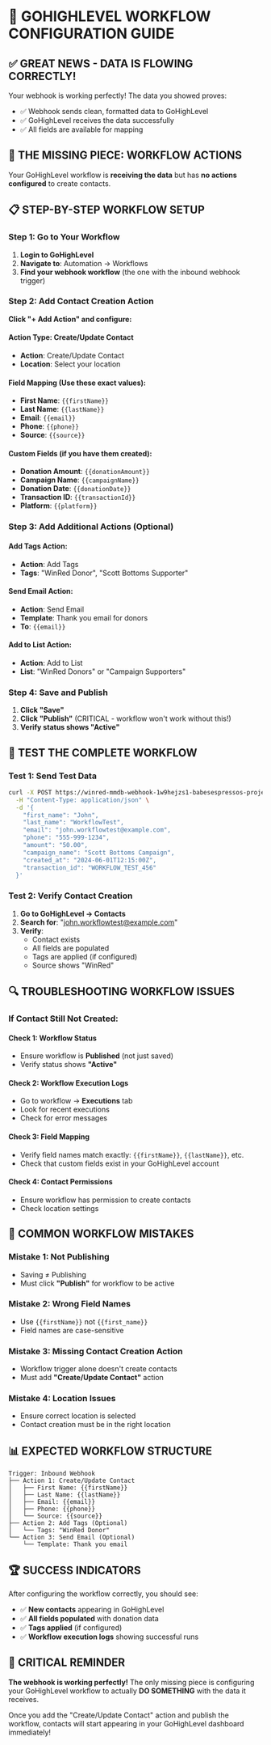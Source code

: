 # 🎯 GOHIGHLEVEL WORKFLOW CONFIGURATION GUIDE

## ✅ GREAT NEWS - DATA IS FLOWING CORRECTLY!

Your webhook is working perfectly! The data you showed proves:
- ✅ Webhook sends clean, formatted data to GoHighLevel
- ✅ GoHighLevel receives the data successfully
- ✅ All fields are available for mapping

## 🔧 THE MISSING PIECE: WORKFLOW ACTIONS

Your GoHighLevel workflow is **receiving the data** but has **no actions configured** to create contacts.

## 📋 STEP-BY-STEP WORKFLOW SETUP

### **Step 1: Go to Your Workflow**
1. **Login to GoHighLevel**
2. **Navigate to**: Automation → Workflows
3. **Find your webhook workflow** (the one with the inbound webhook trigger)

### **Step 2: Add Contact Creation Action**

**Click "+ Add Action" and configure:**

#### **Action Type: Create/Update Contact**
- **Action**: Create/Update Contact
- **Location**: Select your location

#### **Field Mapping (Use these exact values):**
- **First Name**: `{{firstName}}`
- **Last Name**: `{{lastName}}`
- **Email**: `{{email}}`
- **Phone**: `{{phone}}`
- **Source**: `{{source}}`

#### **Custom Fields (if you have them created):**
- **Donation Amount**: `{{donationAmount}}`
- **Campaign Name**: `{{campaignName}}`
- **Donation Date**: `{{donationDate}}`
- **Transaction ID**: `{{transactionId}}`
- **Platform**: `{{platform}}`

### **Step 3: Add Additional Actions (Optional)**

#### **Add Tags Action:**
- **Action**: Add Tags
- **Tags**: "WinRed Donor", "Scott Bottoms Supporter"

#### **Send Email Action:**
- **Action**: Send Email
- **Template**: Thank you email for donors
- **To**: `{{email}}`

#### **Add to List Action:**
- **Action**: Add to List
- **List**: "WinRed Donors" or "Campaign Supporters"

### **Step 4: Save and Publish**
1. **Click "Save"**
2. **Click "Publish"** (CRITICAL - workflow won't work without this!)
3. **Verify status shows "Active"**

## 🧪 TEST THE COMPLETE WORKFLOW

### **Test 1: Send Test Data**
```bash
curl -X POST https://winred-mmdb-webhook-1w9hejzs1-babesespressos-projects.vercel.app/api/webhook \
  -H "Content-Type: application/json" \
  -d '{
    "first_name": "John",
    "last_name": "WorkflowTest",
    "email": "john.workflowtest@example.com",
    "phone": "555-999-1234",
    "amount": "50.00",
    "campaign_name": "Scott Bottoms Campaign",
    "created_at": "2024-06-01T12:15:00Z",
    "transaction_id": "WORKFLOW_TEST_456"
  }'
```

### **Test 2: Verify Contact Creation**
1. **Go to GoHighLevel → Contacts**
2. **Search for**: "john.workflowtest@example.com"
3. **Verify**:
   - Contact exists
   - All fields are populated
   - Tags are applied (if configured)
   - Source shows "WinRed"

## 🔍 TROUBLESHOOTING WORKFLOW ISSUES

### **If Contact Still Not Created:**

#### **Check 1: Workflow Status**
- Ensure workflow is **Published** (not just saved)
- Verify status shows **"Active"**

#### **Check 2: Workflow Execution Logs**
- Go to workflow → **Executions** tab
- Look for recent executions
- Check for error messages

#### **Check 3: Field Mapping**
- Verify field names match exactly: `{{firstName}}`, `{{lastName}}`, etc.
- Check that custom fields exist in your GoHighLevel account

#### **Check 4: Contact Permissions**
- Ensure workflow has permission to create contacts
- Check location settings

## 🎯 COMMON WORKFLOW MISTAKES

### **Mistake 1: Not Publishing**
- Saving ≠ Publishing
- Must click **"Publish"** for workflow to be active

### **Mistake 2: Wrong Field Names**
- Use `{{firstName}}` not `{{first_name}}`
- Field names are case-sensitive

### **Mistake 3: Missing Contact Creation Action**
- Workflow trigger alone doesn't create contacts
- Must add **"Create/Update Contact"** action

### **Mistake 4: Location Issues**
- Ensure correct location is selected
- Contact creation must be in the right location

## 📊 EXPECTED WORKFLOW STRUCTURE

```
Trigger: Inbound Webhook
├── Action 1: Create/Update Contact
│   ├── First Name: {{firstName}}
│   ├── Last Name: {{lastName}}
│   ├── Email: {{email}}
│   ├── Phone: {{phone}}
│   └── Source: {{source}}
├── Action 2: Add Tags (Optional)
│   └── Tags: "WinRed Donor"
└── Action 3: Send Email (Optional)
    └── Template: Thank you email
```

## 🏆 SUCCESS INDICATORS

After configuring the workflow correctly, you should see:
- ✅ **New contacts** appearing in GoHighLevel
- ✅ **All fields populated** with donation data
- ✅ **Tags applied** (if configured)
- ✅ **Workflow execution logs** showing successful runs

## 🚨 CRITICAL REMINDER

**The webhook is working perfectly!** The only missing piece is configuring your GoHighLevel workflow to actually **DO SOMETHING** with the data it receives.

Once you add the "Create/Update Contact" action and publish the workflow, contacts will start appearing in your GoHighLevel dashboard immediately!
